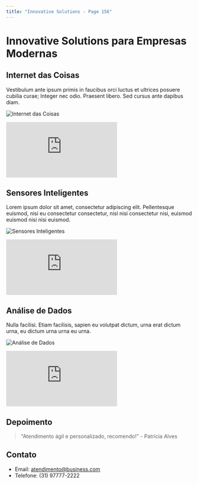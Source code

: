 ```yaml
---
title: "Innovative Solutions - Page 156"
---
```


# Innovative Solutions para Empresas Modernas

## Internet das Coisas
Vestibulum ante ipsum primis in faucibus orci luctus et ultrices posuere cubilia curae; Integer nec odio. Praesent libero. Sed cursus ante dapibus diam.

![Internet das Coisas](https://source.unsplash.com/800x400/?iot,technology,devices,3728)
<iframe class="w-full h-64 object-cover rounded-lg shadow-lg my-4" src="https://www.youtube.com/embed/ejubeppy9mc" frameborder="0" allowfullscreen></iframe>

## Sensores Inteligentes
Lorem ipsum dolor sit amet, consectetur adipiscing elit. Pellentesque euismod, nisi eu consectetur consectetur, nisl nisi consectetur nisi, euismod euismod nisi nisi euismod.

![Sensores Inteligentes](https://source.unsplash.com/800x400/?smart,sensor,technology,6477)
<iframe class="w-full h-64 object-cover rounded-lg shadow-lg my-4" src="https://www.youtube.com/embed/XT35XdL0frc" frameborder="0" allowfullscreen></iframe>

## Análise de Dados
Nulla facilisi. Etiam facilisis, sapien eu volutpat dictum, urna erat dictum urna, eu dictum urna urna eu urna.

![Análise de Dados](https://source.unsplash.com/800x400/?data,analytics,computer,3051)
<iframe class="w-full h-64 object-cover rounded-lg shadow-lg my-4" src="https://www.youtube.com/embed/l3Ea_hq9vW4" frameborder="0" allowfullscreen></iframe>

## Depoimento
> "Atendimento ágil e personalizado, recomendo!" - Patrícia Alves

## Contato
- Email: atendimento@business.com
- Telefone: (31) 97777-2222
